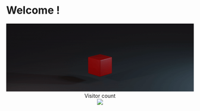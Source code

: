 # Welcome !

<p align="center"> 
  <img src="logo.3b18b920.gif" /><br>
  Visitor count<br>
  <img src="https://profile-counter.glitch.me/HavermansStef/count.svg" />
</p>
